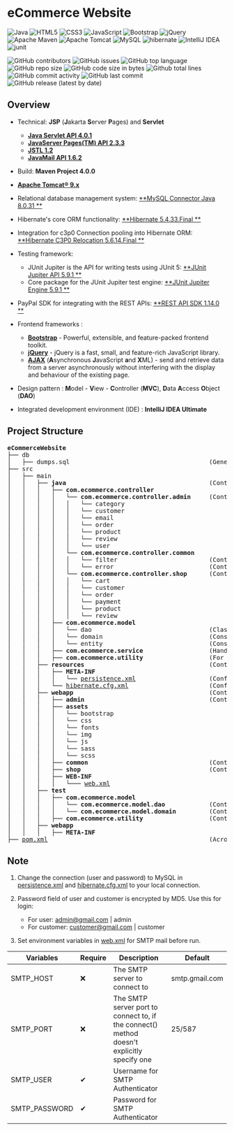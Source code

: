 # eCommerce Website

![Java](https://img.shields.io/badge/java-%23ED8B00.svg?style=for-the-badge&logo=java&logoColor=white)
![HTML5](https://img.shields.io/badge/html5-%23E34F26.svg?style=for-the-badge&logo=html5&logoColor=white)
![CSS3](https://img.shields.io/badge/css3-%231572B6.svg?style=for-the-badge&logo=css3&logoColor=white)
![JavaScript](https://img.shields.io/badge/javascript-%23323330.svg?style=for-the-badge&logo=javascript&logoColor=%23F7DF1E)
![Bootstrap](https://img.shields.io/badge/bootstrap-%23563D7C.svg?style=for-the-badge&logo=bootstrap&logoColor=white)
![jQuery](https://img.shields.io/badge/jquery-%230769AD.svg?style=for-the-badge&logo=jquery&logoColor=white)
![Apache Maven](https://img.shields.io/badge/Apache%20Maven-C71A36?style=for-the-badge&logo=Apache%20Maven&logoColor=white)
![Apache Tomcat](https://img.shields.io/badge/apache%20tomcat-%23F8DC75.svg?style=for-the-badge&logo=apache-tomcat&logoColor=black)
![MySQL](https://img.shields.io/badge/mysql-%2300f.svg?style=for-the-badge&logo=mysql&logoColor=white)
![hibernate](https://img.shields.io/badge/hibernate-%20brightgreen.svg?&style=for-the-badge&logo=hibernate&logoColor=white)
![IntelliJ IDEA](https://img.shields.io/badge/IntelliJIDEA-000000.svg?style=for-the-badge&logo=intellij-idea&logoColor=white)
![junit](https://img.shields.io/badge/junit-%20yellowgreen.svg?&style=for-the-badge&logo=junit&logoColor=white)

![GitHub contributors](https://img.shields.io/github/contributors/phuongnt-git/ecommerce-website)
![GitHub issues](https://img.shields.io/github/issues/phuongnt-git/ecommerce-website?color=red)
![GitHub top language](https://img.shields.io/github/languages/top/phuongnt-git/ecommerce-website?color=cyan)
![GitHub repo size](https://img.shields.io/github/repo-size/phuongnt-git/ecommerce-website)
![GitHub code size in bytes](https://img.shields.io/github/languages/code-size/phuongnt-git/ecommerce-website)
![Github total lines](https://sloc.xyz/github/phuongnt-git/ecommerce-website)
![GitHub commit activity](https://img.shields.io/github/commit-activity/m/phuongnt-git/ecommerce-website?color=g)
![GitHub last commit](https://img.shields.io/github/last-commit/phuongnt-git/ecommerce-website?color=yellow)
![GitHub release (latest by date)](https://img.shields.io/github/v/release/phuongnt-git/ecommerce-website)

## Overview

- Technical: **JSP** (**J**akarta **S**erver **P**ages) and **Servlet**
    - [**Java Servlet API 4.0.1**](https://mvnrepository.com/artifact/javax.servlet/javax.servlet-api/4.0.1)
    - [**JavaServer Pages(TM) API 2.3.3**](https://mvnrepository.com/artifact/javax.servlet.jsp/javax.servlet.jsp-api)
    - [**JSTL 1.2**](https://mvnrepository.com/artifact/javax.servlet/jstl/1.2)
    - [**JavaMail API 1.6.2**](https://mvnrepository.com/artifact/com.sun.mail/javax.mail/1.6.2)
- Build: **Maven Project 4.0.0**
- [**Apache Tomcat® 9.x**](https://tomcat.apache.org/download-90.cgi)
- Relational database management system: [**MySQL Connector Java 8.0.31
  **](https://mvnrepository.com/artifact/mysql/mysql-connector-java/8.0.31)
- Hibernate's core ORM functionality: [**Hibernate 5.4.33.Final
  **](https://mvnrepository.com/artifact/org.hibernate/hibernate-core/6.1.5.Final)
- Integration for c3p0 Connection pooling into Hibernate ORM: [**Hibernate C3P0 Relocation 5.6.14.Final
  **](https://mvnrepository.com/artifact/org.hibernate/hibernate-c3p0/5.6.14.Final)

- Testing framework:
    - JUnit Jupiter is the API for writing tests using JUnit 5: [**JUnit Jupiter API 5.9.1
      **](https://mvnrepository.com/artifact/org.junit.jupiter/junit-jupiter-api/5.9.1)
    - Core package for the JUnit Jupiter test engine: [**JUnit Jupiter Engine 5.9.1
      **](https://mvnrepository.com/artifact/org.junit.jupiter/junit-jupiter-engine/5.9.1)

- PayPal SDK for integrating with the REST APIs: [**REST API SDK 1.14.0
  **](https://mvnrepository.com/artifact/com.paypal.sdk/rest-api-sdk/1.14.0)


- Frontend frameworks :
    - [**Bootstrap**](https://getbootstrap.com/) - Powerful, extensible, and feature-packed frontend toolkit.
    - [**jQuery**](https://jquery.com/) - jQuery is a fast, small, and feature-rich JavaScript library.
    - [**AJAX**]() (**A**synchronous **J**avaScript **a**nd **X**ML) - send and retrieve data from a server
      asynchronously without interfering with the display and behaviour of the existing page.

- Design pattern : **M**odel - **V**iew - **C**ontroller (**MVC**), **D**ata **A**ccess **O**bject (**DAO**)
- Integrated development environment (IDE) : **IntelliJ IDEA Ultimate**

## Project Structure

<pre>
<b>eCommerceWebsite</b>
├── db
│   ├── dumps.sql                                      (Generate the logical backup of the MySQL database)
├── src
│   ├── main
│   │   ├── <b>java</b>                                       (Contains Controller & Model layer)
│   │   │   ├── <b>com.ecommerce.controller</b>
│   │   │   │   └── <b>com.ecommerce.controller.admin</b>     (Controller for admin pages)
│   │   │   │   │   └── category
│   │   │   │   │   └── customer
│   │   │   │   │   └── email
│   │   │   │   │   └── order
│   │   │   │   │   └── product
│   │   │   │   │   └── review
│   │   │   │   │   └── user
│   │   │   │   └── <b>com.ecommerce.controller.common</b>    
│   │   │   │   │   └── filter                         (Contains filters that check access from specific URLs)
│   │   │   │   │   └── error                          (Contains navigation servlets for handle errors)
│   │   │   │   └── <b>com.ecommerce.controller.shop</b>      (Controller for shop pages)
│   │   │   │   │   └── cart
│   │   │   │   │   └── customer
│   │   │   │   │   └── order
│   │   │   │   │   └── payment
│   │   │   │   │   └── product
│   │   │   │   │   └── review
│   │   │   ├── <b>com.ecommerce.model</b>
│   │   │   │   └── dao                                (Classes for connecting to databases)
│   │   │   │   └── domain                             (Consists of classes using on domain)
│   │   │   │   └── entity                             (Consists of Entity access classes)
│   │   │   ├── <b>com.ecommerce.service</b>                  (Handle business logic for controller)
│   │   │   ├── <b>com.ecommerce.utility</b>                  (For common extracted method)
│   │   ├── <b>resources</b>                                  (Contains connections to model layer)
│   │   │   ├── <b>META-INF</b>
│   │   │   │   └── <a href="./eCommerceWebsite/src/main/resources/META-INF/persistence.xml" target="_blank">persistence.xml</a>                    (Configure a given JPA Persistence Unit)
│   │   │   └── <a href="./eCommerceWebsite/src/main/resources/hibernate.cfg.xml" target="_blank">hibernate.cfg.xml</a>                      (Configure a Hibernate Reverse Engineering)
│   │   ├── <b>webapp</b>                                     (Contains connections to View layer)
│   │   │   ├── <b>admin</b>                                  (Contain jsp files for admin page)
│   │   │   ├── <b>assets</b>
│   │   │   │   └── bootstrap
│   │   │   │   └── css
│   │   │   │   └── fonts
│   │   │   │   └── img
│   │   │   │   └── js
│   │   │   │   └── sass
│   │   │   │   └── scss
│   │   │   ├── <b>common</b>                                 (Contain jsp files for friendly error's user interface)
│   │   │   ├── <b>shop</b>                                   (Contain jsp files for shop page)
│   │   │   ├── <b>WEB-INF</b>
│   │   │   │   └─── <a href="./eCommerceWebsite/src/main/webapp/WEB-INF/web.xml" target="_blank">web.xml</a>
│   │   ├── <b>test</b>
│   │   │   ├── <b>com.ecommerce.model</b>                    
│   │   │   │   └── <b>com.ecommerce.model.dao</b>            (Contains JUnit Test Case for DAO classes)
│   │   │   │   └── <b>com.ecommerce.model.domain</b>         (Contains JUnit Test Case for domain classes)
│   │   │   ├── <b>com.ecommerce.utility</b>                  (Contains test class for common utility classes)
│   │   ├── <b>webapp</b>
│   │   │   ├── <b>META-INF</b>
├── <a href="./eCommerceWebsite/pom.xml" target="_blank">pom.xml</a>                                            (Acronym for Project Object Model)
</pre>

<!-- # How to run

1. Download [Eclipse Installer](https://www.eclipse.org/downloads/packages/) and setup Eclipse IDE for Enterprise Java and Web Developers.
2. Download and setup [MySQL Community Server](https://dev.mysql.com/downloads/mysql/) and [MySQL Workbench](https://dev.mysql.com/downloads/workbench/).
3. Download this repo.
4. Execute CreateDatabaseScript.sql.
5. MySQL Workbench -> Server -> Data Import -> Import from Dump Project Folder -> ... -> Select Database Objects to Import -> Start Import.
6. Eclipse -> File -> Open Projects from File System... -> Directory... -> "Choose the path of this repo folder" -> Finish.
7. Wait for Maven setup and download all necessary .jar from pom.xml.
8. Restart Eclipse.
9. Setup [Apache Tomcat](https://tomcat.apache.org/).
10. Click eCommerceWebsite -> Run As -> Run on Server -> Setup and enjoy ☺️ . -->

## Note

1. Change the connection (user and password) to MySQL
   in <a href="./eCommerceWebsite/src/main/java/META-INF/persistence.xml" target="_blank">persistence.xml</a>
   and <a href="./eCommerceWebsite/src/main/webapp/META-INF/hibernate.cfg.xml" target="_blank">hibernate.cfg.xml</a> to
   your local connection.
2. Password field of user and customer is encrypted by MD5. Use this for login:

    - For user: admin@gmail.com | admin
    - For customer: customer@gmail.com | customer

3. Set environment variables in <a href="./eCommerceWebsite/src/main/webapp/WEB-INF/web.xml" target="_blank">web.xml</a>
   for SMTP mail before run.

| Variables     | Require | Description                                                                                | Default        |
|---------------|---------|--------------------------------------------------------------------------------------------|----------------|
| SMTP_HOST     | ❌       | The SMTP server to connect to                                                              | smtp.gmail.com |
| SMTP_PORT     | ❌       | The SMTP server port to connect to, if the connect() method doesn't explicitly specify one | 25/587         |
| SMTP_USER     | ✔       | Username for SMTP Authenticator                                                            |                |
| SMTP_PASSWORD | ✔       | Password for SMTP Authenticator                                                            |                |
